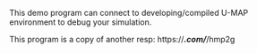 This demo program can connect to developing/compiled U-MAP environment to debug your simulation.

This program is a copy of another resp: https://*********.com/*********/hmp2g


